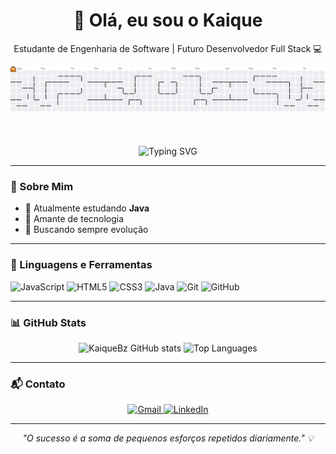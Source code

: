 <h1 align="center">👋 Olá, eu sou o Kaique</h1>

<p align="center">
  Estudante de Engenharia de Software | Futuro Desenvolvedor Full Stack 💻
</p>

<p align="center">
  <picture>
    <source media="(prefers-color-scheme: dark)" srcset="https://raw.githubusercontent.com/MartnsProjetos/MartnsProjetos/output/pacman-contribution-graph-dark.svg">
    <source media="(prefers-color-scheme: light)" srcset="https://raw.githubusercontent.com/MartnsProjetos/MartnsProjetos/output/pacman-contribution-graph.svg">
    <img alt="Pacman contribution graph" src="https://raw.githubusercontent.com/MartnsProjetos/MartnsProjetos/output/pacman-contribution-graph.svg" width="800px">
  </picture>
</p>

<br>

<p align="center">
  <img src="https://readme-typing-svg.herokuapp.com?color=00FF7F&size=30&center=true&vCenter=true&width=1000&lines=Seja+bem-vindo+ao+meu+Repositório+:%29;Welcome+to+my+repository+:%29" alt="Typing SVG" />
</p>

---

### 🚀 Sobre Mim

- 🔭 Atualmente estudando **Java**  
- 🌱 Amante de tecnologia  
- 🎯 Buscando sempre evolução  

---

### 🧰 Linguagens e Ferramentas

<div align="start">
  <img src="https://cdn.jsdelivr.net/gh/devicons/devicon/icons/javascript/javascript-original.svg" width="40px" alt="JavaScript" />
  <img src="https://cdn.jsdelivr.net/gh/devicons/devicon/icons/html5/html5-original.svg" width="40px" alt="HTML5" />
  <img src="https://cdn.jsdelivr.net/gh/devicons/devicon/icons/css3/css3-original.svg" width="40px" alt="CSS3" />
  <img src="https://www.vectorlogo.zone/logos/java/java-icon.svg" width="40px" alt="Java" />
  <img src="https://cdn.jsdelivr.net/gh/devicons/devicon/icons/git/git-original.svg" width="40px" alt="Git" />
  <img src="https://cdn.jsdelivr.net/gh/devicons/devicon/icons/github/github-original.svg" width="40px" alt="GitHub" />
</div>

---

### 📊 GitHub Stats
<div align="center">
  <img height="180em" src="https://github-readme-stats.vercel.app/api?username=KaiqueBz&show_icons=true&theme=gruvbox&include_all_commits=true&count_private=true" alt="KaiqueBz GitHub stats"/>
  <img height="180em" src="https://github-readme-stats.vercel.app/api/top-langs/?username=KaiqueBz&layout=compact&theme=gruvbox" alt="Top Languages"/>
</div>

---

### 📬 Contato

<p align="center">
  <a href="mailto:kaiquebiazon1@gmail.com">
    <img src="https://img.shields.io/badge/Gmail-D14836?style=for-the-badge&logo=gmail&logoColor=white" alt="Gmail"/>
  </a>
  <a href="https://www.linkedin.com/in/kaique-biazon-35720b304" target="_blank">
    <img src="https://img.shields.io/badge/LinkedIn-0A66C2?style=for-the-badge&logo=linkedin&logoColor=white" alt="LinkedIn"/>
  </a>
</p>

---

<p align="center"><i>"O sucesso é a soma de pequenos esforços repetidos diariamente." 💡</i></p>
